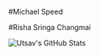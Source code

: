 
#Michael Speed

#Risha Sringa Changmai

![Utsav's GitHub Stats](https://github-readme-stats.vercel.app/api?username=michaelspeed&show_icons=true&count_private=true)
